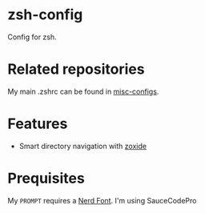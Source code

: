 # zsh-config

Config for zsh.

# Related repositories
My main .zshrc can be found in [misc-configs](https://github.com/jburke-dev/misc-confs).

# Features

- Smart directory navigation with [zoxide](https://github.com/ajeetdsouza/zoxide)

# Prequisites

My `PROMPT` requires a [Nerd Font](https://www.nerdfonts.com/).  I'm using SauceCodePro
